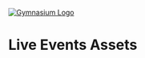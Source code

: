 [![Gymnasium Logo](http://gymnasium.github.io/assets/GYM-logo.svg)](http://thegymnasium.com)

# Live Events Assets
